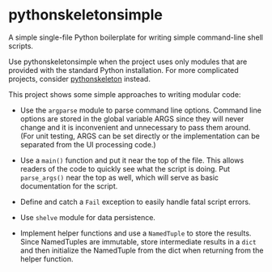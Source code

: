 # pythonskeletonsimple

A simple single-file Python boilerplate for writing simple command-line shell
scripts.

Use pythonskeletonsimple when the project uses only modules that are provided with the
standard Python installation. For more complicated projects, consider
[pythonskeleton](https://github.com/presto8/pythonskeleton) instead.

This project shows some simple approaches to writing modular code:

* Use the `argparse` module to parse command line options. Command line options
  are stored in the global variable ARGS since they will never change and it is
  inconvenient and unnecessary to pass them around. (For unit testing, ARGS can
  be set directly or the implementation can be separated from the UI processing
  code.)

* Use a `main()` function and put it near the top of the file. This allows
  readers of the code to quickly see what the script is doing. Put
  `parse_args()` near the top as well, which will serve as basic documentation
  for the script.

* Define and catch a `Fail` exception to easily handle fatal script errors.

* Use `shelve` module for data persistence.

* Implement helper functions and use a `NamedTuple` to store the results. Since
  NamedTuples are immutable, store intermediate results in a `dict` and then
  initialize the NamedTuple from the dict when returning from the helper
  function.
